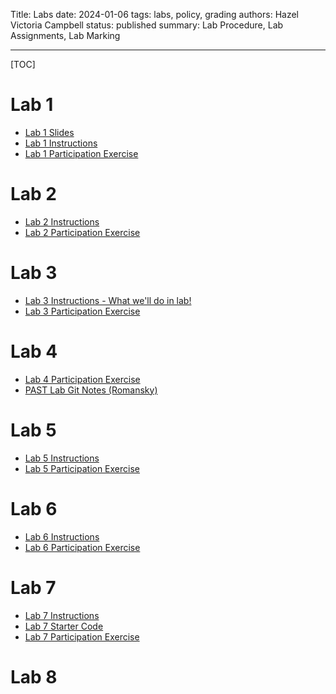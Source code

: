 Title: Labs
date: 2024-01-06
tags: labs, policy, grading
authors: Hazel Victoria Campbell
status: published
summary: Lab Procedure, Lab Assignments, Lab Marking

----

[TOC]

# Lab 1

* [Lab 1 Slides]({attach}slides/CMPUT_301_LAB_2024_01_09.pdf)
* [Lab 1 Instructions]({filename}lab1.md)
* [Lab 1 Participation Exercise]({filename}lab_part.md)

# Lab 2

* [Lab 2 Instructions]({filename}lab2_instructions.md)
* [Lab 2 Participation Exercise]({filename}lab2_participation.md)

# Lab 3

* [Lab 3 Instructions - What we'll do in lab!]({filename}lab3_inst.md)
* [Lab 3 Participation Exercise]({filename}lab3_part.md)

# Lab 4

* [Lab 4 Participation Exercise]({filename}lab4_part.md)
* [PAST Lab Git Notes (Romansky)]({filename}past_notes.md)

# Lab 5

* [Lab 5 Instructions]({filename}lab5_instruct.md)
* [Lab 5 Participation Exercise]({filename}lab5_part.md)

# Lab 6

* [Lab 6 Instructions]({filename}lab6_instruct.md)
* [Lab 6 Participation Exercise]({filename}lab6_part.md)

# Lab 7

* [Lab 7 Instructions]({filename}lab7_instruct.md)
* [Lab 7 Starter Code](./slides/Lab_7_starter_code.zip)
* [Lab 7 Participation Exercise]({filename}lab7_part.md)

# Lab 8